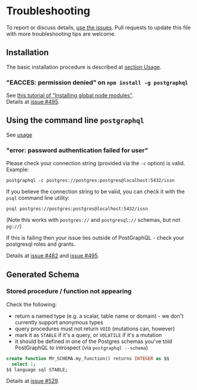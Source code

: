 # Troubleshooting

To report or discuss details, [use the issues](https://github.com/postgraphql/postgraphql/issues). Pull requests to update this file with more troubleshooting tips are welcome.

## Installation

The basic installation procedure is described at  [section Usage](README.md#usage).

### "EACCES: permission denied" on `npm install -g postgraphql`

See  [this tutorial of "Installing global node modules"](https://github.com/nodeschool/discussions/wiki/Installing-global-node-modules-(Linux-and-Mac)).  
Details at [issue #495](https://github.com/postgraphql/postgraphql/issues/495).

## Using the command line `postgraphql`

See [usage](README.md#usage)

### "error: password authentication failed for user"

Please check your connection string (provided via the `-c` option) is valid. Example: 

```
postgraphql -c postgres://postgres:postgres@localhost:5432/issn
```

If you believe the connection string to be valid, you can check it with the `psql` command line utility:

```
psql postgres://postgres:postgres@localhost:5432/issn
```

(Note this works with `postgres://` and `postgresql://` schemas, but not `pg://`)

If this is failing then your issue lies outside of PostGraphQL - check your postgresql roles and grants.

Details at [issue #482](https://github.com/postgraphql/postgraphql/issues/482) and [issue #495](https://github.com/postgraphql/postgraphql/issues/495).

## Generated Schema

### Stored procedure / function not appearing

Check the following:

- return a named type (e.g. a scalar, table name or domain) - we don't currently support anonymous types
- query procedures must not return `VOID` (mutations can, however)
- mark it as `STABLE` if it's a query, or `VOLATILE` if it's a mutation
- it should be defined in one of the Postgres schemas you've told PostGraphQL to introspect (via `postgraphql --schema`)

```sql
create function MY_SCHEMA.my_function() returns INTEGER as $$
  select 1;
$$ language sql STABLE;
```

Details at [issue #529](https://github.com/postgraphql/postgraphql/issues/529).
